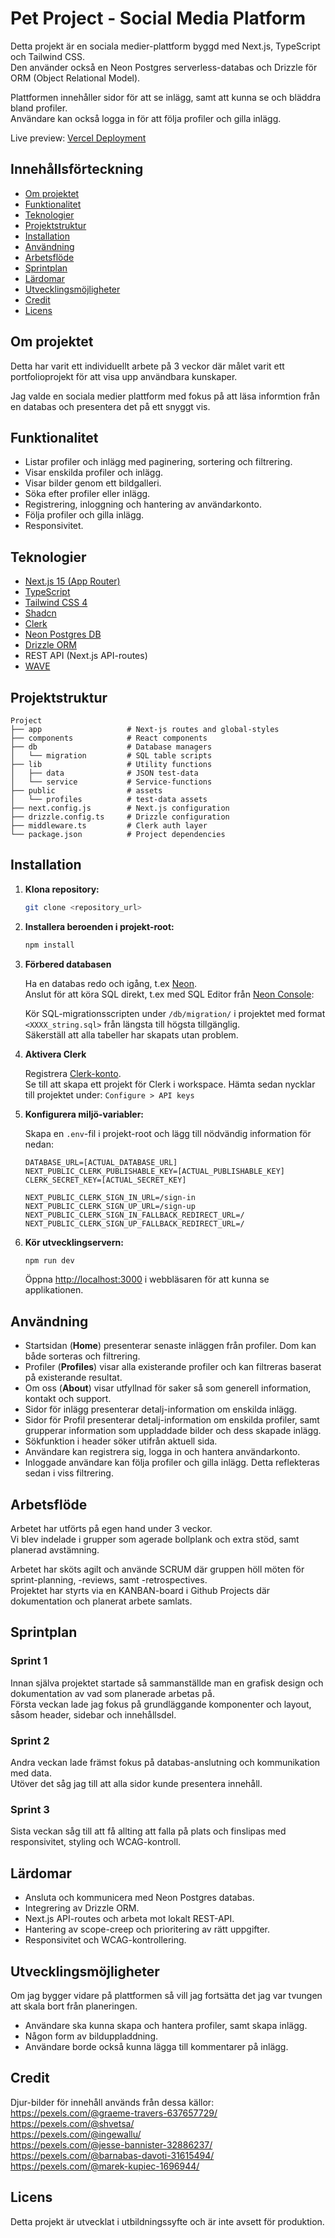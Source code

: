 # Pet Project - Social Media Platform

Detta projekt är en sociala medier-plattform byggd med Next.js, TypeScript och Tailwind CSS.  
Den använder också en Neon Postgres serverless-databas och Drizzle för ORM (Object Relational Model).  

Plattformen innehåller sidor för att se inlägg, samt att kunna se och bläddra bland profiler.  
Användare kan också logga in för att följa profiler och gilla inlägg.

Live preview: [Vercel Deployment](https://nextjs-petproject.vercel.app)

## Innehållsförteckning

- [Om projektet](#om-projektet)
- [Funktionalitet](#funktionalitet)
- [Teknologier](#teknologier)
- [Projektstruktur](#projektstruktur)
- [Installation](#installation)
- [Användning](#användning)
- [Arbetsflöde](#arbetsflöde)
- [Sprintplan](#sprintplan)
- [Lärdomar](#lärdomar)
- [Utvecklingsmöjligheter](#utvecklingsmöjligheter)
- [Credit](#credit)
- [Licens](#licens)

## Om projektet

Detta har varit ett individuellt arbete på 3 veckor där målet varit ett portfolioprojekt för att visa upp användbara kunskaper.

Jag valde en sociala medier plattform med fokus på att läsa informtion från en databas och presentera det på ett snyggt vis.

## Funktionalitet

- Listar profiler och inlägg med paginering, sortering och filtrering.
- Visar enskilda profiler och inlägg.
- Visar bilder genom ett bildgalleri.
- Söka efter profiler eller inlägg.
- Registrering, inloggning och hantering av användarkonto.
- Följa profiler och gilla inlägg.
- Responsivitet.

## Teknologier

- [Next.js 15 (App Router)](https://nextjs.org/)
- [TypeScript](https:typescriptlang.org/)
- [Tailwind CSS 4](https://tailwindcss.com/)
- [Shadcn](https://ui.shadcn.com/)
- [Clerk](https://clerk.com/)
- [Neon Postgres DB](https://neon.com/)
- [Drizzle ORM](https://orm.drizzle.team/)
- REST API (Next.js API-routes)
- [WAVE](https://wave.webaim.org/)

## Projektstruktur

```
Project
├── app                   # Next-js routes and global-styles
├── components            # React components 
├── db                    # Database managers
│   └── migration         # SQL table scripts
├── lib                   # Utility functions
│   ├── data              # JSON test-data
│   └── service           # Service-functions
├── public                # assets
│   └── profiles          # test-data assets
├── next.config.js        # Next.js configuration
├── drizzle.config.ts     # Drizzle configuration
├── middleware.ts         # Clerk auth layer
└── package.json          # Project dependencies
```

## Installation

1.  **Klona repository:**

    ```bash
    git clone <repository_url>
    ```

2.  **Installera beroenden i projekt-root:**

    ```bash
    npm install
    ```

3.  **Förbered databasen**

    Ha en databas redo och igång, t.ex [Neon](https://console.neon.tech/signup).  
    Anslut för att köra SQL direkt, t.ex med SQL Editor från [Neon Console](https://console.neon.tech/):  
    
    Kör SQL-migrationsscripten under `/db/migration/` i projektet med format `<XXXX_string.sql>` från längsta till högsta tillgänglig.  
    Säkerställ att alla tabeller har skapats utan problem.

4.  **Aktivera Clerk**

    Registrera [Clerk-konto](https://clerk.com/docs/getting-started/quickstart/setup-clerk).  
    Se till att skapa ett projekt för Clerk i workspace.
    Hämta sedan nycklar till projektet under: ```Configure > API keys```


5.  **Konfigurera miljö-variabler:**

    Skapa en `.env`-fil i projekt-root och lägg till nödvändig information för nedan:
    ```
    DATABASE_URL=[ACTUAL_DATABASE_URL]
    NEXT_PUBLIC_CLERK_PUBLISHABLE_KEY=[ACTUAL_PUBLISHABLE_KEY]
    CLERK_SECRET_KEY=[ACTUAL_SECRET_KEY]

    NEXT_PUBLIC_CLERK_SIGN_IN_URL=/sign-in
    NEXT_PUBLIC_CLERK_SIGN_UP_URL=/sign-up
    NEXT_PUBLIC_CLERK_SIGN_IN_FALLBACK_REDIRECT_URL=/
    NEXT_PUBLIC_CLERK_SIGN_UP_FALLBACK_REDIRECT_URL=/
    ```
    
6.  **Kör utvecklingservern:**

    ```bash
    npm run dev
    ```

    Öppna [http://localhost:3000](http://localhost:3000) i webbläsaren för att kunna se applikationen.

## Användning

- Startsidan (**Home**) presenterar senaste inläggen från profiler. Dom kan både sorteras och filtrering.
- Profiler (**Profiles**) visar alla existerande profiler och kan filtreras baserat på existerande resultat.
- Om oss (**About**) visar utfyllnad för saker så som generell information, kontakt och support.
- Sidor för inlägg presenterar detalj-information om enskilda inlägg.
- Sidor för Profil presenterar detalj-information om enskilda profiler, samt grupperar information som uppladdade bilder och dess skapade inlägg.
- Sökfunktion i header söker utifrån aktuell sida.
- Användare kan registrera sig, logga in och hantera användarkonto.
- Inloggade användare kan följa profiler och gilla inlägg. Detta reflekteras sedan i viss filtrering.

## Arbetsflöde

Arbetet har utförts på egen hand under 3 veckor.  
Vi blev indelade i grupper som agerade bollplank och extra stöd, samt planerad avstämning.  

Arbetet har sköts agilt och använde SCRUM där gruppen höll möten för sprint-planning, -reviews, samt -retrospectives.  
Projektet har styrts via en KANBAN-board i Github Projects där dokumentation och planerat arbete samlats.  

## Sprintplan

### Sprint 1

Innan själva projektet startade så sammanställde man en grafisk design och dokumentation av vad som planerade arbetas på.  
Första veckan lade jag fokus på grundläggande komponenter och layout, såsom header, sidebar och innehållsdel.  

### Sprint 2

Andra veckan lade främst fokus på databas-anslutning och kommunikation med data.  
Utöver det såg jag till att alla sidor kunde presentera innehåll.  

### Sprint 3

Sista veckan såg till att få allting att falla på plats och finslipas med responsivitet, styling och WCAG-kontroll.

## Lärdomar

- Ansluta och kommunicera med Neon Postgres databas.
- Integrering av Drizzle ORM.
- Next.js API-routes och arbeta mot lokalt REST-API.
- Hantering av scope-creep och prioritering av rätt uppgifter.
- Responsivitet och WCAG-kontrollering.

## Utvecklingsmöjligheter

Om jag bygger vidare på plattformen så vill jag fortsätta det jag var tvungen att skala bort från planeringen.  
- Användare ska kunna skapa och hantera profiler, samt skapa inlägg.
- Någon form av bilduppladdning.
- Användare borde också kunna lägga till kommentarer på inlägg.

## Credit

Djur-bilder för innehåll används från dessa källor:  
https://pexels.com/@graeme-travers-637657729/  
https://pexels.com/@shvetsa/  
https://pexels.com/@ingewallu/  
https://pexels.com/@jesse-bannister-32886237/  
https://pexels.com/@barnabas-davoti-31615494/  
https://pexels.com/@marek-kupiec-1696944/  

## Licens

Detta projekt är utvecklat i utbildningssyfte och är inte avsett för produktion.
